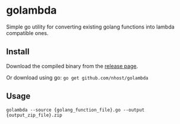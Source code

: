 # golambda
Simple go utility for converting existing golang functions into lambda compatible ones.

## Install

Download the compiled binary from the [release page](https://github.com/nhost/golambda/releases).

Or download using go: `go get github.com/nhost/golambda`

## Usage

`golambda --source {golang_function_file}.go --output {output_zip_file}.zip`
